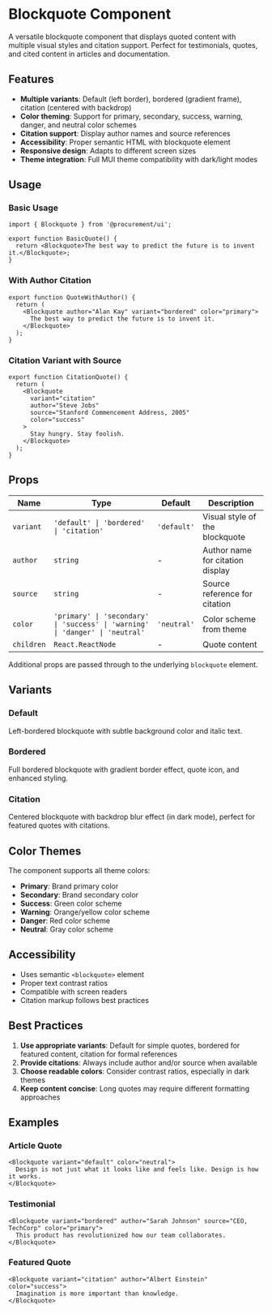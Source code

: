 # Blockquote Component

A versatile blockquote component that displays quoted content with multiple visual styles and citation support. Perfect for testimonials, quotes, and cited content in articles and documentation.

## Features

- **Multiple variants**: Default (left border), bordered (gradient frame), citation (centered with backdrop)
- **Color theming**: Support for primary, secondary, success, warning, danger, and neutral color schemes
- **Citation support**: Display author names and source references
- **Accessibility**: Proper semantic HTML with blockquote element
- **Responsive design**: Adapts to different screen sizes
- **Theme integration**: Full MUI theme compatibility with dark/light modes

## Usage

### Basic Usage

```tsx
import { Blockquote } from '@procurement/ui';

export function BasicQuote() {
  return <Blockquote>The best way to predict the future is to invent it.</Blockquote>;
}
```

### With Author Citation

```tsx
export function QuoteWithAuthor() {
  return (
    <Blockquote author="Alan Kay" variant="bordered" color="primary">
      The best way to predict the future is to invent it.
    </Blockquote>
  );
}
```

### Citation Variant with Source

```tsx
export function CitationQuote() {
  return (
    <Blockquote
      variant="citation"
      author="Steve Jobs"
      source="Stanford Commencement Address, 2005"
      color="success"
    >
      Stay hungry. Stay foolish.
    </Blockquote>
  );
}
```

## Props

| Name       | Type                                                                          | Default     | Description                      |
| ---------- | ----------------------------------------------------------------------------- | ----------- | -------------------------------- |
| `variant`  | `'default' \| 'bordered' \| 'citation'`                                       | `'default'` | Visual style of the blockquote   |
| `author`   | `string`                                                                      | -           | Author name for citation display |
| `source`   | `string`                                                                      | -           | Source reference for citation    |
| `color`    | `'primary' \| 'secondary' \| 'success' \| 'warning' \| 'danger' \| 'neutral'` | `'neutral'` | Color scheme from theme          |
| `children` | `React.ReactNode`                                                             | -           | Quote content                    |

Additional props are passed through to the underlying `blockquote` element.

## Variants

### Default

Left-bordered blockquote with subtle background color and italic text.

### Bordered

Full bordered blockquote with gradient border effect, quote icon, and enhanced styling.

### Citation

Centered blockquote with backdrop blur effect (in dark mode), perfect for featured quotes with citations.

## Color Themes

The component supports all theme colors:

- **Primary**: Brand primary color
- **Secondary**: Brand secondary color
- **Success**: Green color scheme
- **Warning**: Orange/yellow color scheme
- **Danger**: Red color scheme
- **Neutral**: Gray color scheme

## Accessibility

- Uses semantic `<blockquote>` element
- Proper text contrast ratios
- Compatible with screen readers
- Citation markup follows best practices

## Best Practices

1. **Use appropriate variants**: Default for simple quotes, bordered for featured content, citation for formal references
2. **Provide citations**: Always include author and/or source when available
3. **Choose readable colors**: Consider contrast ratios, especially in dark themes
4. **Keep content concise**: Long quotes may require different formatting approaches

## Examples

### Article Quote

```tsx
<Blockquote variant="default" color="neutral">
  Design is not just what it looks like and feels like. Design is how it works.
</Blockquote>
```

### Testimonial

```tsx
<Blockquote variant="bordered" author="Sarah Johnson" source="CEO, TechCorp" color="primary">
  This product has revolutionized how our team collaborates.
</Blockquote>
```

### Featured Quote

```tsx
<Blockquote variant="citation" author="Albert Einstein" color="success">
  Imagination is more important than knowledge.
</Blockquote>
```
